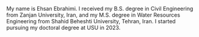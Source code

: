 My name is Ehsan Ebrahimi. I received my B.S. degree in Civil Engineering from Zanjan University, Iran, and my M.S. degree in Water Resources Engineering from Shahid Beheshti University, Tehran, Iran. I started pursuing my doctoral degree at USU in 2023.

